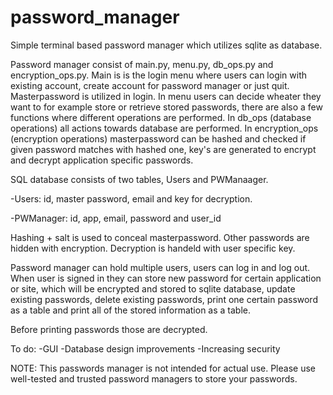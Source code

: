 # password_manager
Simple terminal based password manager which utilizes sqlite as database. 

Password manager consist of main.py, menu.py, db_ops.py and encryption_ops.py.
Main is is the login menu where users can login with existing account, create account for password manager or just quit. Masterpassword is utilized in login. In menu users can decide wheater they want to for example store or retrieve stored passwords, there are also a few functions where different operations are performed. In db_ops (database operations) all actions towards database are performed. In encryption_ops (encryption operations) masterpassword can be hashed and checked if given password matches with hashed one, key's are generated to encrypt and decrypt application specific passwords. 


SQL database consists of two tables, Users and PWManaager.
  
  -Users: id, master password, email and key for decryption.
  
  -PWManager: id, app, email, password and user_id

Hashing + salt is used to conceal masterpassword. Other passwords are hidden with encryption. Decryption is handeld with user specific key.

Password manager can hold multiple users, users can log in and log out. When user is signed in
they can store new password for certain application or site, which will be encrypted and stored to sqlite database, update existing passwords, delete existing passwords, print one certain password as a table and print all of the stored information as a table. 

Before printing passwords those are decrypted.

To do:
  -GUI
  -Database design improvements
  -Increasing security
  
NOTE:
This passwords manager is not intended for actual use. Please use well-tested and trusted password managers to store your passwords.
